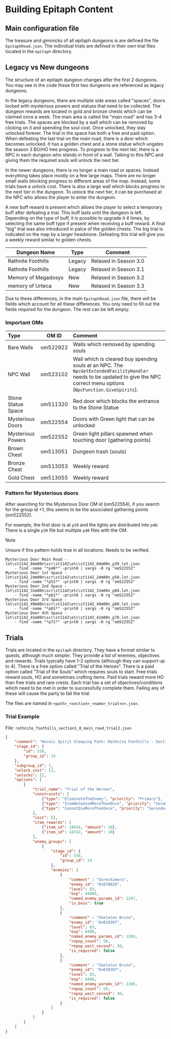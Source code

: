 # Building Epitaph Content

## Main configuration file

The treasure and gimmicks of all epitaph dungeons is are defined the file `EpitaphRoad.json`. The individual trials are defined in their own trial files located in the `epitaph` directory.

## Legacy vs New dungeons

The structure of an epitaph dungeon changes after the first 2 dungeons. You may see in the code these first two dungeons are referenced as legacy dungeons.

In the legacy dungeons, there are multiple side areas called "spaces", doors locked with mysterious powers and statues that need to be collected. The dungeon rewards are located in gold and bronze chests which can be claimed once a week. The main area is called the "main road" and has 3-4 free trials. The spaces are blocked by a wall which can be removed by clicking on it and spending the soul cost. Once unlocked, they stay unlocked forever. The trial in the space has both a free and paid option. When defeating the last trial on the main road, there is a door which becomes unlocked. It has a golden chest and a stone statue which ungates the season 3 BO/HO tree progress. To progress to the next teir, there is a NPC in each dungeon who stands in front of a wall. Talking to this NPC and giving them the required souls will unlock the next tier.

In the newer dungeons, there is no longer a main road or spaces. Instead everything takes place mostly on a few large maps. There are no longer small walls blocking progress to different areas of the map. Instead, some trials have a unlock cost. There is also a large wall which blocks progress to the next tier in the dungeon. To unlock the next tier, it can be purchased at the NPC who allows the player to enter the dungeon.

A new buff reward is present which allows the player to select a temporary buff after defeating a trial. This buff lasts until the dungeon is left. Depending on the type of buff, it is possible to upgrade it 4 times, by selecting the same buff type if present when receiving a buff reward. A final "big" trial was also introduced in palce of the golden chests. The big trial is indicated on the map by a larger headstone. Defeating this trial will give you a weekly reward similar to golden chests.

| Dungeon Name        | Type   | Comment
|---------------------|--------|-----------------------|
| Rathnite Foothills  | Legacy | Relased in Season 3.0 |
| Rathnite Foothills  | Legacy | Relased in Season 3.1 |
| Memory of Megadosys | New    | Relased in Season 3.2 |
| memory of Urteca    | New    | Relased in Season 3.3 |

Due to these differences, in the main `EpitaphRoad.json` file, there will be fields which account for all these differences. You only need to fill out the fields required for the dungeon. The rest can be left empty.

### Important OMs

| Type               | OM ID    | Comment
|:-------------------|:--------:|:-------
| Bare Walls         | om522922 | Walls which removed by spending souls
| NPC Wall           | om523102 | Wall which is cleared buy spending souls at an NPC. The `NpcGetExtendedFacilityHandler` needs to be updated to give the NPC correct menu options (`NpcFunction.GiveSpirits`).
| Stone Statue Space | om511320 | Red door which blocks the entrance to the Stone Statue
| Mysterious Doors   | om522554 | Doors with Green light that can be unlocked
| Mysterious Powers  | om522552 | Green light pillars spawned when touching door (gathering points)
| Brown Chest        | om513051 | Dungeon trash (souls)
| Bronze Chest       | om513053 | Weekly reward
| Gold Chest         | om513055 | Weekly reward

### Pattern for Mysterious doors

After searching for the Mysterious Door OM id (om522554), if you search for the group id +1, this seems to be the associated gathering points (om522552).

For example, the first door is at `p39` and the lights are distributed into `p40`. There is a single `p39` file but multiple `p40` files with the OM.
> [!NOTE]
> Unsure if this pattern holds true in all locations. Needs to be verified.

```plaintext
Mysterious Door Main Road - lot\st1142_04m00n\scr\st1142\etc\st1142_04m00n_p39.lot.json
	- find -name "*p40*" -print0 | xargs -0 rg "om522552"
Mysterious Door 1st Space - lot\st1142_24m00n\scr\st1142\etc\st1142_24m00n_p50.lot.json
	- find -name "*p51*" -print0 | xargs -0 rg "om522552"
Mysterious Door 2nd Space - lot\st1142_31m00n\scr\st1142\etc\st1142_31m00n_p60.lot.json
	- find -name "*p61*" -print0 | xargs -0 rg "om522552"
Mysterious Door 3rd Space - lot\st1142_49m00n\scr\st1142\etc\st1142_49m00n_p80.lot.json
	- find -name "*p81*" -print0 | xargs -0 rg "om522552"
Mysterious Door 4th Space - lot\st1142_41m00n\scr\st1142\etc\st1142_41m00n_p70.lot.json
	- find -name "*p71*" -print0 | xargs -0 rg "om522552"
```

## Trials

Trials are located in the `epitaph` directory. They have a format similar to quests, although much simpler. They provide a list of enemies, objectives and rewards. Trials typically have 1-2 options (although they can support up to 4). There is a free option called "Trial of the Heroes". There is a paid option called "Trial of the Souls" which requires souls to start. Free trials reward souls, HO and sometimes crafting items. Paid trials reward more HO than free trials and rare crests. Each trial has a set of objectives/conditions which need to be met in order to successfully complete them. Failing any of these will cause the party to fail the trial.

The files are named in `<path>_<section>_<name>_trial<n>.json`.

### Trial Example

File: `rathnite_foothills_section1_0_main_road_trial2.json`
```json
{
    "comment": "Heroic Spirit Sleeping Path: Rathnite Foothills - Section 1: Main Road Trial 2",
    "stage_id": {
        "id": 550,
        "group_id": 33
    },
    "subgroup_id": 1,
    "unlock_cost": [],
    "unlocks": [],
    "options": [
        {
            "trial_name": "Trial of the Heroes",
            "constraints": [
                {"type": "EliminateTheEnemy", "priority": "Primary"},
                {"type": "ItemNoteUsedMoreThanOnce", "priority": "Secondary"},
                {"type": "CannotDieMoreThanOnce", "priority": "Secondary"}
            ],
            "cost": [],
            "item_rewards": [
                {"item_id": 18656, "amount": 10},
                {"item_id": 18742, "amount": 10}
            ],
            "enemy_groups": [
                {
                    "stage_id": {
                        "id": 550,
                        "group_id": 14
                    },
                    "enemies": [
                        {
                            "comment" : "Gorechimera",
                            "enemy_id": "0x070820",
                            "level": 83,
                            "exp": 84000,
                            "named_enemy_params_id": 2287,
                            "is_boss": true
                        },
                        {
                            "comment" : "Skeleton Brute",
                            "enemy_id": "0x010307",
                            "level": 83,
                            "exp": 8400,
                            "named_enemy_params_id": 2286,
                            "repop_count": 50,
                            "repop_wait_second": 30,
                            "is_required": false
                        },
                        {
                            "comment" : "Skeleton Brute",
                            "enemy_id": "0x010307",
                            "level": 83,
                            "exp": 8400,
                            "named_enemy_params_id": 2286,
                            "repop_count": 50,
                            "repop_wait_second": 30,
                            "is_required": false
                        }
                    ]
                }
            ]
        }
    ]
}
```
